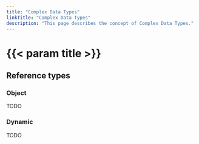```yaml
---
title: "Complex Data Types"
linkTitle: "Complex Data Types"
description: "This page describes the concept of Complex Data Types."
---
```


# {{< param title >}}

## Reference types

### Object

TODO

### Dynamic

TODO
